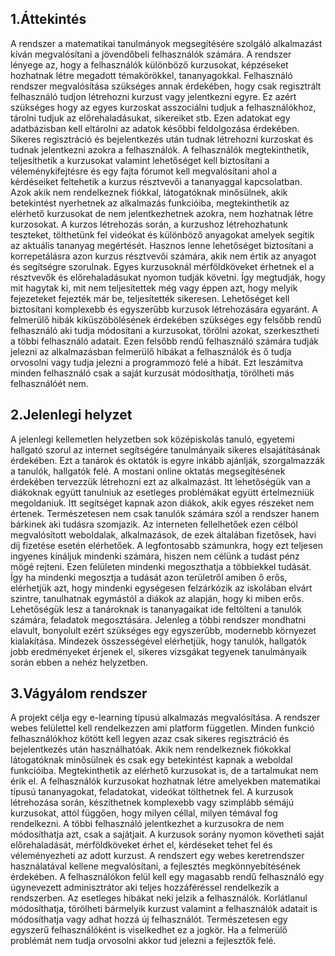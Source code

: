 ## 1.Áttekintés

A rendszer a matematikai tanulmányok megsegítésére szolgáló alkalmazást kíván megvalósítani a jövendőbeli felhasználók számára. A rendszer lényege az, hogy a felhasználók különböző kurzusokat, képzéseket hozhatnak létre megadott témakörökkel, tananyagokkal. Felhasználó rendszer megvalósítása szükséges annak érdekében, hogy csak regisztrált felhasználó tudjon létrehozni kurzust vagy jelentkezni egyre. Ez azért szükséges hogy az egyes kurzoskat asszociálni tudjuk a felhasználókhoz, tárolni tudjuk az előrehaladásukat, sikereiket stb. Ezen adatokat egy adatbázisban kell eltárolni az adatok későbbi feldolgozása érdekében. Sikeres regisztráció és bejelentkezés után tudnak létrehozni kurzoskat és tudnak jelentkezni azokra a felhasználók. A felhasználók megtekinthetik, teljesíthetik a kurzusokat valamint lehetőséget kell biztosítani a véleménykifejtésre és egy fajta fórumot kell megvalósítani ahol a kérdéseiket feltehetik a kurzus résztvevői a tananyaggal kapcsolatban. Azok akik nem rendelkeznek fiókkal, látogatóknak minősülnek, akik betekintést nyerhetnek az alkalmazás funkcióiba, megtekinthetik az elérhető kurzusokat de nem jelentkezhetnek azokra, nem hozhatnak létre kurzosokat. A kurzos létrehozás során, a kurzushoz létrehozhatunk teszteket, tölthetünk fel videókat és különböző anyagokat amelyek segítik az aktuális tananyag megértését. Hasznos lenne lehetőséget biztosítani a korrepetálásra azon kurzus résztvevői számára, akik nem értik az anyagot és segítségre szorulnak. Egyes kurzusoknál mérföldköveket érhetnek el a résztvevők és előrehaladásukat nyomon tudják követni. Így megtudják, hogy mit hagytak ki, mit nem teljesítettek még vagy éppen azt, hogy melyik fejezeteket fejezték már be, teljesítették sikeresen. Lehetőséget kell biztosítani komplexebb és egyszerűbb kurzusok létrehozására egyaránt. A felmerülő hibák kiküszöbölésének érdekében szükséges egy felsőbb rendű felhasználó aki tudja módosítani a kurzusokat, törölni azokat, szerkesztheti a többi felhasználó adatait. Ezen felsőbb rendű felhasználó számára tudják jelezni az alkalmazásban felmerülő hibákat a felhasználók és ő tudja orvosolni vagy tudja jelezni a programmozó felé a hibát. Ezt leszámítva minden felhasználó csak a saját kurzusát módosíthatja, törölheti más felhasználóét nem.

## 2.Jelenlegi helyzet

A jelenlegi kellemetlen helyzetben sok középiskolás tanuló, egyetemi hallgató szorul az internet segítségére tanulmányaik sikeres elsajátításának érdekében. Ezt a tanárok és oktatók is egyre inkább ajánlják, szorgalmazzák a tanulók, hallgatók felé. A mostani online oktatás megsegítésének érdekében tervezzük létrehozni ezt az alkalmazást. Itt lehetőségük van a diákoknak együtt tanulniuk az esetleges problémákat együtt értelmezniük megoldaniuk. Itt segítséget kapnak azon diákok, akik egyes részeket nem értenek. Természetesen nem csak tanulók számára szól a rendszer hanem bárkinek aki tudásra szomjazik. Az interneten fellelhetőek ezen célból megvalósított weboldalak, alkalmazások, de ezek általában fizetősek, havi díj fizetése esetén elérhetőek. A legfontosabb számunkra, hogy ezt teljesen ingyenes kínáljuk mindenki számára, hiszen nem célünk a tudást pénz mögé rejteni. Ezen felületen mindenki megoszthatja a többiekkel tudását. Így ha mindenki megosztja a tudását azon területről amiben ő erős, elérhetjük azt, hogy mindenki egységesen felzárkózik az iskolában elvárt szintre, tanulhatnak egymástól a diákok az alapján, hogy ki miben erős. Lehetőségük lesz a tanároknak is tananyagaikat ide feltölteni a tanulók számára, feladatok megosztására. Jelenleg a többi rendszer mondhatni elavult, bonyolult ezért szükséges egy egyszerűbb, modernebb környezet kialakítása. Mindezek összességével elérhetjük, hogy tanulók, hallgatók jobb eredményeket érjenek el, sikeres vizsgákat tegyenek tanulmányaik során ebben a nehéz helyzetben.

## 3.Vágyálom rendszer

A projekt célja egy e-learning típusú alkalmazás megvalósítása. A rendszer webes felülettel kell rendelkezzen ami platform független. Minden funkció felhasználókhoz kötött kell legyen azaz csak sikeres regisztráció és bejelentkezés után használhatóak. Akik nem rendelkeznek fiókokkal látogatóknak minősülnek és csak egy betekintést kapnak a weboldal funkcióiba. Megtekinthetik az elérhető kurzusokat is, de a tartalmukat nem érik el. A felhasználók kurzusokat hozhatnak létre amelyekben matematikai típusú tananyagokat, feladatokat, videókat tölthetnek fel. A kurzusok létrehozása során, készíthetnek komplexebb vagy szimplább sémájú kurzusokat, attól függően, hogy milyen céllal, milyen témával fog rendelkezni. A többi felhasználó jelentkezhet a kurzusokra de nem módosíthatja azt, csak a sajátjait. A kurzusok sorány nyomon követheti saját előrehaladását, mérföldköveket érhet el, kérdéseket tehet fel és véleményezheti az adott kurzust. A rendszert egy webes keretrendszer használatával kellene megvalósítani, a fejlesztés megkönnyebítésének érdekében. A felhasználókon felül kell egy magasabb rendű felhasználó egy úgynevezett adminisztrátor aki teljes hozzáféréssel rendelkezik a rendszerben. Az esetleges hibákat neki jelzik a felhasználók. Korlátlanul módosíthatja, törölheti bármelyik kurzust valamint a felhasználók adatait is módosíthatja vagy adhat hozzá új felhasználót. Természetesen egy egyszerű felhasználóként is viselkedhet ez a jogkör. Ha a felmerülő problémát nem tudja orvosolni akkor tud jelezni a fejlesztők felé.
